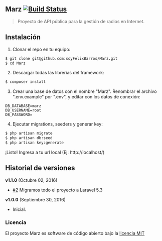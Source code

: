 ## Marz [![Build Status](https://travis-ci.org/soyFelixBarros/Marz.svg?branch=master)](https://travis-ci.org/soyFelixBarros/Marz)

> Proyecto de API pública para la gestión de radios en Internet.

## Instalación
1) Clonar el repo en tu equipo:
```sh
$ git clone git@github.com:soyFelixBarros/Marz.git
$ cd Marz
```
2) Descargar todas las librerias del framework:
```sh
$ composer install
```
3) Crear una base de datos con el nombre "Marz". Renombrar el archivo ".env.example" por ".env", y editar con los datos de conexión:
```
DB_DATABASE=marz
DB_USERNAME=root
DB_PASSWORD=
```
4) Ejecutar migrations, seeders y generar key:
```sh
$ php artisan migrate
$ php artisan db:seed
$ php artisan key:generate
```
¡Listo! Ingresa a tu url local (Ej: http://localhost/)

## Historial de versiones

**v1.1.0** (Octubre 02, 2016)
* [#2](https://github.com/soyFelixBarros/Marz/issues/2) Migramos todo el proyecto a Laravel 5.3

**v1.0.0** (Septiembre 30, 2016)
* Inicial.

### Licencia

El proyecto Marz es software de código abierto bajo la [licencia MIT](http://opensource.org/licenses/MIT)
